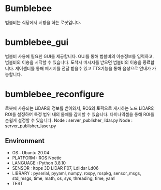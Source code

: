 # Bumblebee 
범블비는 식당에서 서빙을 하는 로봇입니다.

# bumblebee_gui
범블비 사용에 필요한 GUI를 제공합니다.
GUI를 통해 범블비의 이송정보를 입력하고, 범블비의 이송을 시작할 수 있습니다.
도착시 메시지를 받으면 범블비의 이송을 종료합니다.
제어센터를 통해 메시지를 전달 받을수 있고 TTS기능을 통해 음성으로 안내가 가능합니다.

# bumblebee_reconfigure
로봇에 사용되는 LiDAR의 정보를 받아와서, ROS의 토픽으로 게시하는 노드
LiDAR의 ROI를 설정하여 특정 범위 내의 물체를 감지할 수 있습니다.
다이나믹셀을 통해 ROI를 손쉽게 설정할 수 있습니다.
Node : server_publisher_lidar.py
Node : server_publisher_laser.py

## Environment
 - OS : Ubuntu 20.04
 - PLATFORM : ROS Noetic
 - LANGUAGE : Python 3.8.10
 - SENSOR : Itops 3D LiDAR F07, Ldlidar Ld06
 - LIBRARY : pyserial, pyyaml, numpy, rospy, rospkg, sensor_msgs, std_msgs, time, math, os, sys, threading, time, yaml 
 - TEST

